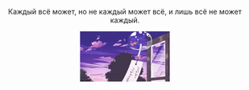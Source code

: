 
<div align='center'>
  <p>Каждый всë может, но не каждый может всё, и лишь всё не может каждый.</p>
  <img src='header.gif' alt='header' height='100px'/>
</div>
